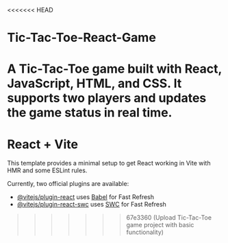 <<<<<<< HEAD
# Tic-Tac-Toe-React-Game
A Tic-Tac-Toe game built with React, JavaScript, HTML, and CSS. It supports two players and updates the game status in real time. 
=======
# React + Vite

This template provides a minimal setup to get React working in Vite with HMR and some ESLint rules.

Currently, two official plugins are available:

- [@vitejs/plugin-react](https://github.com/vitejs/vite-plugin-react/blob/main/packages/plugin-react/README.md) uses [Babel](https://babeljs.io/) for Fast Refresh
- [@vitejs/plugin-react-swc](https://github.com/vitejs/vite-plugin-react-swc) uses [SWC](https://swc.rs/) for Fast Refresh
>>>>>>> 67e3360 (Upload Tic-Tac-Toe game project with basic functionality)

